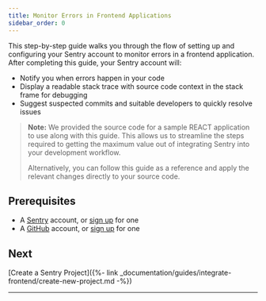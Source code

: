 ```yaml
---
title: Monitor Errors in Frontend Applications
sidebar_order: 0
---
```


This step-by-step guide walks you through the flow of setting up and configuring your Sentry account to monitor errors in a frontend application. After completing this guide, your Sentry account will:

- Notify you when errors happen in your code
- Display a readable stack trace with source code context in the stack frame for debugging
- Suggest suspected commits and suitable developers to quickly resolve issues

> **Note:**  We provided the source code for a sample REACT application to use along with this guide. This allows us to streamline the steps required to getting the maximum value out of integrating Sentry into your development workflow.
>
> Alternatively, you can follow this guide as a reference and apply the relevant changes directly to your source code.

## Prerequisites

- A [Sentry](https://sentry.io) account, or [sign up](https://sentry.io/signup/) for one
- A [GitHub](https://github.com/) account, or [sign up](https://github.com/join) for one

## Next

[Create a Sentry Project]({%- link _documentation/guides/integrate-frontend/create-new-project.md -%})

***

<!-- ![Guide Flow]({% asset guides/integrate-frontend/configure-launch-react-demo.gif @path %}) -->

